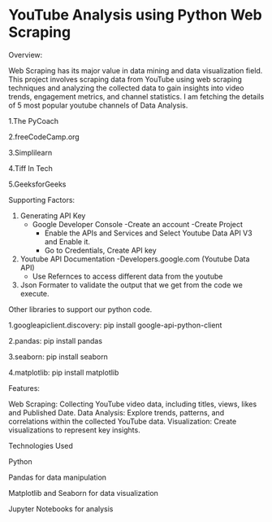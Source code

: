 # YouTube Analysis using Python Web Scraping

Overview:

Web Scraping has its major value in data mining and data visualization field. This project involves scraping data from YouTube using web scraping techniques and analyzing the collected data to gain insights into video trends, engagement metrics, and channel statistics.
I am fetching the details of 5 most popular youtube channels of Data Analysis. 

1.The PyCoach	

2.freeCodeCamp.org	

3.Simplilearn

4.Tiff In Tech	

5.GeeksforGeeks


Supporting Factors:

1. Generating API Key
	- Google Developer Console
		-Create an account 
		-Create Project
		- Enable the APIs and Services and Select Youtube Data API V3 and Enable it.
		- Go to Credentials, Create API key
2. Youtube API Documentation 
	-Developers.google.com (Youtube Data API)
	- Use Refernces to access different data from the youtube
3. Json Formater to validate the output that we get from the code we execute.

Other libraries to support our python code.

1.googleapiclient.discovery: pip install google-api-python-client

2.pandas: pip install pandas

3.seaborn: pip install seaborn

4.matplotlib: pip install matplotlib

Features:

Web Scraping: Collecting YouTube video data, including titles, views, likes and Published Date.
Data Analysis: Explore trends, patterns, and correlations within the collected YouTube data.
Visualization: Create visualizations to represent key insights.

Technologies Used

Python

Pandas for data manipulation

Matplotlib and Seaborn for data visualization

Jupyter Notebooks for analysis

